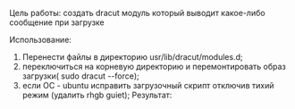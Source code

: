 Цель работы:
создать dracut модуль который выводит какое-либо сообщение при загрузке

Использование:
1. Перенести файлы в директорию usr/lib/dracut/modules.d;
2. переключиться на корневую директорию и перемонтировать образ загрузки( sudo dracut --force);
3. если ОС - ubuntu исправить загрузочный скрипт отключив тихий режим (удалить rhgb guiet); Результат:
